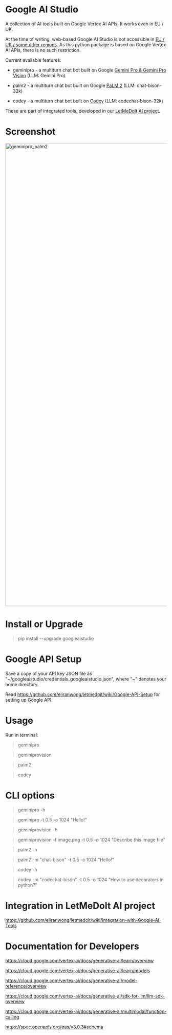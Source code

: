 # Google AI Studio

A collection of AI tools built on Google Vertex AI APIs. It works even in EU / UK.

At the time of writing, web-based Google AI Studio is not accessible in [EU / UK / some other regions](https://ai.google.dev/available_regions#available_regions).  As this python package is based on Google Vertex AI APIs, there is no such restriction.

Current available features:

* geminipro - a multiturn chat bot built on Google [Gemini Pro & Gemini Pro Vision](https://cloud.google.com/vertex-ai/docs/generative-ai/multimodal/overview) (LLM: Gemini Pro)

* palm2 - a multiturn chat bot built on Google [PaLM 2](https://cloud.google.com/vertex-ai/docs/generative-ai/language-model-overview) (LLM: chat-bison-32k)

* codey - a multiturn chat bot built on [Codey](https://cloud.google.com/vertex-ai/docs/generative-ai/code/code-models-overview) (LLM: codechat-bison-32k)

These are part of integrated tools, developed in our [LetMeDoIt AI project](https://github.com/eliranwong/letmedoit).

# Screenshot

<img width="1440" alt="geminipro_palm2" src="https://github.com/eliranwong/letmedoit/assets/25262722/dc6f874e-ae11-4514-9ed0-3d22f2b1985c">

# Install or Upgrade

> pip install --upgrade googleaistudio

# Google API Setup

Save a copy of your API key JSON file as "\~/googleaistudio/credentials_googleaistudio.json", where "\~" denotes your home directory.

Read https://github.com/eliranwong/letmedoit/wiki/Google-API-Setup for setting up Google API.

# Usage

Run in terminal:

> geminipro

> geminiprovision

> palm2

> codey

# CLI options

> geminipro -h

> geminipro -t 0.5 -o 1024 "Hello!"

> geminiprovision -h

> geminiprovision -f image.png -t 0.5 -o 1024 "Describe this image file"

> palm2 -h

> palm2 -m "chat-bison" -t 0.5 -o 1024 "Hello!"

> codey -h

> codey -m "codechat-bison" -t 0.5 -o 1024 "How to use decorators in python?"

# Integration in LetMeDoIt AI project

https://github.com/eliranwong/letmedoit/wiki/Integration-with-Google-AI-Tools

# Documentation for Developers

https://cloud.google.com/vertex-ai/docs/generative-ai/learn/overview

https://cloud.google.com/vertex-ai/docs/generative-ai/learn/models

https://cloud.google.com/vertex-ai/docs/generative-ai/model-reference/overview

https://cloud.google.com/vertex-ai/docs/generative-ai/sdk-for-llm/llm-sdk-overview

https://cloud.google.com/vertex-ai/docs/generative-ai/multimodal/function-calling

https://spec.openapis.org/oas/v3.0.3#schema

